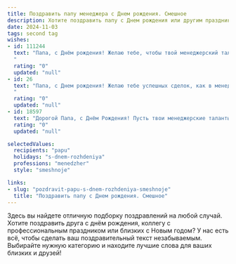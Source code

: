 ```yaml
---
title: Поздравить папу менеджера c Днем рождения. Смешное
description: Хотите поздравить папу c Днем рождения или другим праздником? Наш ИИ создаст незабываемое поздравление, а вы обязательно выделитесь среди других.  
date: 2024-11-03
tags: second tag
wishes:
- id: 111244
  text: "Папа, с Днём рождения! Желаю тебе, чтобы твой менеджерский талант  приносил тебе не только прибыль, но и море позитивных эмоций, а подчиненные слушались тебя так же беспрекословно, как ты слушаешься только что испеченный торт!  Пусть каждый день будет наполнен успехом,  а  голова – только приятными заботами (ну, кроме тех, которые ты сам себе придумал)!  Будь здоров, счастлив, и не забудь вовремя отдохнуть –  ведь даже самые крутые менеджеры нуждаются в перезагрузке!
  "
  rating: "0"
  updated: "null"
- id: 26
  text: "Папа, с Днем рождения! Желаю тебе успешных сделок, как в менеджменте, так и в жизни! Пусть твоя карьера взлетит до небес, как ракета, а личная жизнь будет полна приятных сюрпризов, как отчет, полный прибыли! Пусть твои клиенты будут лояльны, как твои любимые тапочки, а встречи проходят так же гладко, как твой лоб после бритья! С праздником, дорогой папа! 🎁🎉
  "
  rating: "0"
  updated: "null"
- id: 18597
  text: "Дорогой Папа, с Днём Рождения! Пусть твои менеджерские таланты будут так же эффективны, как и твои поиски оставленных в забытьи телефонов. Желаю, чтобы каждый твой день был наполнен успехом, как твои попытки заставить меня убирать свою комнату. Пусть твои планы всегда сбываются, а если и нет, то хотя бы тебе улыбается удача, как когда ты находишь свободную парковку в центре города. С Днём Рождения, Папа, продолжай управлять нашей жизнью с таким же мастерством, с каким ты управляешься с нашими нервами!"
  rating: "0"
  updated: "null"

selectedValues:
  recipients: "papu"
  holidays: "s-dnem-rozhdeniya"
  professions: "menedzher"
  style: "smeshnoje"

links:
- slug: "pozdravit-papu-s-dnem-rozhdeniya-smeshnoje"
  title: "Поздравить папу c Днем рождения. Смешное"
---
```


Здесь вы найдете отличную подборку поздравлений на любой случай.
Хотите поздравить друга с днём рождения, коллегу с профессиональным праздником или близких с Новым годом? У нас есть всё, чтобы сделать ваш поздравительный текст незабываемым. Выбирайте нужную категорию и находите лучшие слова для ваших близких и друзей!
